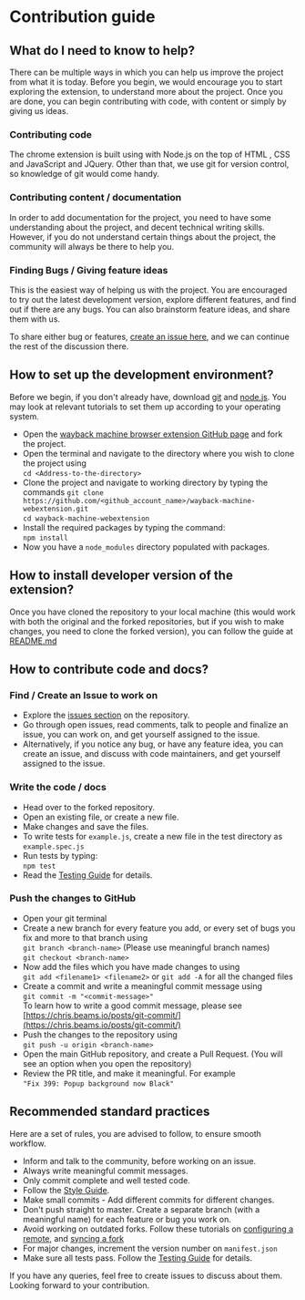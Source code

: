 # Contribution guide

## What do I need to know to help?

There can be multiple ways in which you can help us improve the project from what it is today. Before you begin, we would encourage you to start exploring the extension, to understand more about the project. Once you are done, you can begin contributing with code, with content or simply by giving us ideas.

### Contributing code

The chrome extension is built using with Node.js on the top of HTML , CSS and JavaScript and JQuery. Other than that, we use git for version control, so knowledge of git would come handy.

### Contributing content / documentation

In order to add documentation for the project, you need to have some understanding about the project, and decent technical writing skills.
However, if you do not understand certain things about the project, the community will always be there to help you.

### Finding Bugs / Giving feature ideas

This is the easiest way of helping us with the project. You are encouraged to try out the latest development version, explore different features, and find out if there are any bugs. You can also brainstorm feature ideas, and share them with us.

To share either bug or features, [create an issue here](https://github.com/internetarchive/wayback-machine-webextension/issues/new/choose), and we can continue the rest of the discussion there.

## How to set up the development environment?

Before we begin, if you don't already have, download [git](https://git-scm.com/downloads ) and [node.js](https://nodejs.org/en/download/ ). You may look at relevant tutorials to set them up according to your operating system.

 - Open the [wayback machine browser extension GitHub page](https://github.com/internetarchive/wayback-machine-webextension/ ) and fork the project.
 - Open the terminal and navigate to the directory where you wish to clone the project using   
    `cd <Address-to-the-directory>`
 - Clone the project and navigate to working directory by typing the commands
    `git clone https://github.com/<github_account_name>/wayback-machine-webextension.git`   
    `cd wayback-machine-webextension`
 - Install the required packages by typing the command:   
    `npm install`
 - Now you have a `node_modules` directory populated with packages.

## How to install developer version of the extension?

Once you have cloned the repository to your local machine (this would work with both the original and the forked repositories, but if you wish to make changes, you need to clone the forked version), you can follow the guide at [README.md](https://github.com/internetarchive/wayback-machine-webextension/blob/master/README.md )


## How to contribute code and docs?

### Find / Create an Issue to work on

 - Explore the [issues section](https://github.com/internetarchive/wayback-machine-webextension/issues ) on the repository.
 - Go through open issues, read comments, talk to people and finalize an issue, you can work on, and get yourself assigned to the issue.
 - Alternatively, if you notice any bug, or have any feature idea, you can create an issue, and discuss with code maintainers, and get yourself assigned to the issue.

### Write the code / docs

 - Head over to the forked repository.
 - Open an existing file, or create a new file.
 - Make changes and save the files.
 - To write tests for `example.js`, create a new file in the test directory as `example.spec.js`
 - Run tests by typing:  
`npm test`
 - Read the [Testing Guide](TESTING_GUIDE.md) for details.

### Push the changes to GitHub

 - Open your git terminal
 - Create a new branch for every feature you add, or every set of bugs you fix and more to that branch using  
`git branch <branch-name>` (Please use meaningful branch names)  
`git checkout <branch-name>`
 - Now add the files which you have made changes to using  
`git add <filename1> <filename2>` or `git add -A` for all the changed files
 - Create a commit and write a meaningful commit message using  
`git commit -m "<commit-message>"`  
To learn how to write a good commit message, please see [https://chris.beams.io/posts/git-commit/](https://chris.beams.io/posts/git-commit/)
 - Push the changes to the repository using  
`git push -u origin <branch-name>`
 - Open the main GitHub repository, and create a Pull Request. (You will see an option when you open the repository)
 - Review the PR title, and make it meaningful. For example  
`"Fix 399: Popup background now Black"`


## Recommended standard practices

Here are a set of rules, you are advised to follow, to ensure smooth workflow.

 - Inform and talk to the community, before working on an issue.
 - Always write meaningful commit messages.
 - Only commit complete and well tested code.
 - Follow the [Style Guide](https://github.com/internetarchive/wayback-machine-webextension/blob/master/STYLE_GUIDE.md).
 - Make small commits - Add different commits for different changes.
 - Don't push straight to master. Create a separate branch (with a meaningful name) for each feature or bug you work on.
 - Avoid working on outdated forks. Follow these tutorials on [configuring a remote](https://help.github.com/en/github/collaborating-with-issues-and-pull-requests/configuring-a-remote-for-a-fork), and [syncing a fork](https://help.github.com/en/github/collaborating-with-issues-and-pull-requests/syncing-a-fork)
 - For major changes, increment the version number on `manifest.json`
 - Make sure all tests pass. Follow the [Testing Guide](TESTING_GUIDE.md) for details.

If you have any queries, feel free to create issues to discuss about them. Looking forward to your contribution.
